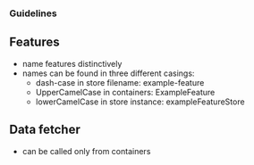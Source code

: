 ### Guidelines

## Features

- name features distinctively
- names can be found in three different casings:
  - dash-case in store filename: example-feature
  - UpperCamelCase in containers: ExampleFeature
  - lowerCamelCase in store instance: exampleFeatureStore

## Data fetcher

- can be called only from containers
